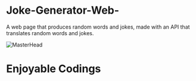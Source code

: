 # Joke-Generator-Web-
A web page that produces random words and jokes, made with an API that translates random words and jokes.

![MasterHead](https://hizliresim.com/2vosrgj
)

# Enjoyable Codings
